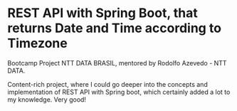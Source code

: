 # REST API with Spring Boot, that returns Date and Time according to Timezone

Bootcamp Project NTT DATA BRASIL, mentored by Rodolfo Azevedo - NTT DATA.

Content-rich project, where I could go deeper into the concepts and implementation of REST API with Spring boot, which certainly added a lot to my knowledge. Very good!